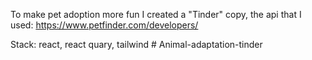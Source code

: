 To make pet adoption more fun I created a "Tinder" copy, the api that I used: https://www.petfinder.com/developers/

Stack:
react, react quary, tailwind
#   A n i m a l - a d a p t a t i o n - t i n d e r  
 